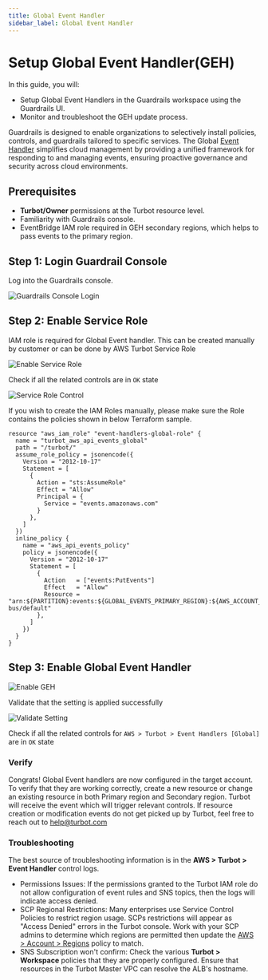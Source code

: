 ```yaml
---
title: Global Event Handler
sidebar_label: Global Event Handler
---
```


# Setup Global Event Handler(GEH)

In this guide, you will:

- Setup Global Event Handlers in the Guardrails workspace using the Guardrails UI.
- Monitor and troubleshoot the GEH update process.

Guardrails is designed to enable organizations to selectively install policies, controls, and guardrails tailored to specific services. The Global [Event Handler](/guardrails/docs/reference/glossary#event-handler) simplifies cloud management by providing a unified framework for responding to and managing events, ensuring proactive governance and security across cloud environments.

## Prerequisites

- **Turbot/Owner** permissions at the Turbot resource level.
- Familiarity with Guardrails console.
- EventBridge IAM role required in GEH secondary regions, which helps to pass events to the primary region.

## Step 1: Login Guardrail Console

Log into the Guardrails console.

![Guardrails Console Login](/images/docs/guardrails/guides/hosting-guardrails/updating-stacks/update-mod/guardrails-console-login.png)

## Step 2: Enable Service Role

IAM role is required for Global Event handler. This can be created manually by customer or can be done by AWS Turbot Service Role

![Enable Service Role](/images/docs/guides/configuring-guardrails/global-event-handler/1-geh-aws-turbot-service-roles.png)

Check if all the related controls are in `OK` state

![Service Role Control](/images/docs/guides/configuring-guardrails/global-event-handler/2-geh-check-control-status.png)

If you wish to create the IAM Roles manually, please make sure the Role contains the policies shown in below Terraform sample.

```
resource "aws_iam_role" "event-handlers-global-role" {
  name = "turbot_aws_api_events_global"
  path = "/turbot/"
  assume_role_policy = jsonencode({
    Version = "2012-10-17"
    Statement = [
      {
        Action = "sts:AssumeRole"
        Effect = "Allow"
        Principal = {
          Service = "events.amazonaws.com"
        }
      },
    ]
  })
  inline_policy {
    name = "aws_api_events_policy"
    policy = jsonencode({
      Version = "2012-10-17"
      Statement = [
        {
          Action   = ["events:PutEvents"]
          Effect   = "Allow"
          Resource = "arn:${PARTITION}:events:${GLOBAL_EVENTS_PRIMARY_REGION}:${AWS_ACCOUNT_ID}:event-bus/default"
        },
      ]
    })
  }
}
```

## Step 3: Enable Global Event Handler

![Enable GEH](/images/docs/guides/configuring-guardrails/global-event-handler/3-gen-aws-turbot-event-handler-global-enabled.png)

Validate that the setting is applied successfully

![Validate Setting](/images/docs/guides/configuring-guardrails/global-event-handler/4-validate-post-setting.png)

Check if all the related controls for `AWS > Turbot > Event Handlers [Global]` are in `OK` state

### Verify

Congrats! Global Event handlers are now configured in the target account. To verify that they are working correctly, create a new resource or change an existing resource in both Primary region and Secondary region. Turbot will receive the event which will trigger relevant controls. If resource creation or modification events do not get picked up by Turbot, feel free to reach out to [help@turbot.com](mailto:help@turbot.com)

### Troubleshooting

The best source of troubleshooting information is in the **AWS > Turbot > Event
Handler** control logs.

- Permissions Issues: If the permissions granted to the Turbot IAM role do not
  allow configuration of event rules and SNS topics, then the logs will indicate
  access denied.
- SCP Regional Restrictions: Many enterprises use Service Control Policies to
  restrict region usage. SCPs restrictions will appear as "Access Denied" errors
  in the Turbot console. Work with your SCP admins to determine which regions
  are permitted then update the
  [AWS > Account > Regions](/guardrails/docs/mods/aws/aws/policy#aws--account--approved-regions-default)
  policy to match.
- SNS Subscription won't confirm: Check the various **Turbot > Workspace**
  policies that they are properly configured. Ensure that resources in the
  Turbot Master VPC can resolve the ALB's hostname.
